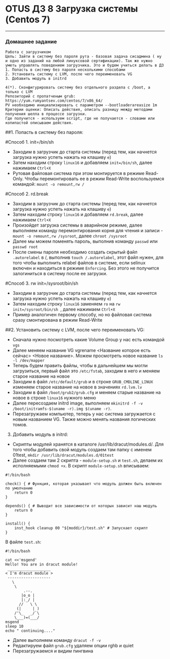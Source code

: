 # OTUS ДЗ 8 Загрузка системы (Centos 7)
-----------------------------------------------------------------------
### Домашнее задание

    Работа с загрузчиком
    Цель: Зайти в систему без пароля рута - базовая задача сисадмина ( ну и одно из заданий на любой линуксовой сертификации). Так же нужно уметь управлять поведением загрузчика. Это и будем учиться делать в ДЗ
    1. Попасть в систему без пароля несколькими способами
    2. Установить систему с LVM, после чего переименовать VG
    3. Добавить модуль в initrd

    4(*). Сконфигурировать систему без отдельного раздела с /boot, а только с LVM
    Репозиторий с пропатченым grub: https://yum.rumyantsev.com/centos/7/x86_64/
    PV необходимо инициализировать с параметром --bootloaderareasize 1m
    Критерии оценки: Описать действия, описать разницу между методами получения шелла в процессе загрузки.
    Где получится - используем script, где не получается - словами или копипастой описываем действия.



##1. Попасть в систему без пароля:

#Способ 1. init=/bin/sh

- Заходим в загрузчик до старта системы (перед тем, как начнется загрузка нужно успеть нажать на клашиву ```e```)
- Затем находим строку ```linux16``` и добавляем ```init=/bin/sh```, далее нажимаем ```Ctrl+X```
- Рутовая файловая система при этом монтируется в режиме Read-Only. Чтобы перемонтировать ее в режим Read-Write воспользуемся командой:
  ```mount -o remount,rw /```

#Способ 2. rd.break

- Заходим в загрузчик до старта системы (перед тем, как начнется загрузка нужно успеть нажать на клашиву ```e```)
- Затем находим строку ```linux16``` и добавляем ```rd.break```, далее нажимаем ```Ctrl+X```
- Произойдет загрузка системы в аварийном режиме, далее выполняем команду перемонтирования корня для чтения и записи - ```mount -o remount,rw /sysroot```, далее ```chroot /sysroot```
- Далее мы можем поменять пароль, выполнив команду ```passwd``` или ```passwd root```
- После смены пароля необходимо создать скрытый файл ```.autorelabel``` в /, выполнив ```touch /.autorelabel```, этот файл нужен, для того чтобы выполнить relabel файлов в системе, если selinux включен и находиться в режиме ```Enforcing```. Без этого не получится залогиниться в систему после ее загрузки. 

#Способ 3. rw init=/sysroot/bin/sh

- Заходим в загрузчик до старта системы (перед тем, как начнется загрузка нужно успеть нажать на клашиву ```e```)
- Затем находим строку ```linux16``` заменяем ```ro``` на ```rw init=/sysroot/bin/sh ```, далее нажимаем ```Ctrl+X```
- Пример аналогичен первому способу, но но файловая система сразу смонтирована в режим Read-Write


##2. Установить систему с LVM, после чего переименовать VG:

- Сначала нужно посмотреть какие Volume Group у нас есть командой ```vgs```
- Далее меняем название VG vgrename <Название которое есть сейчас> <Новое название>. Можем просмотреть новое название ```ls -l /dev/mapper```
- Теперь будем править файлы, чтобы в дальнейшем мы могли загрузиться, первый файл это ```/etc/fstab```, заходим в него и меняем старое название на новое
- Заходим в файл ```/etc/default/grub``` и в строке ```GRUB_CMDLINE_LINUX``` изменяем старое название на новое в значениях ```rd.lvm.lv```
- Заходим в файл ```/boot/grub2/grub.cfg``` и меняем старые название на новое в строке ```linux16``` нужного меню
- Далее пересоздаем initrd image, выполняем ```mkinitrd -f -v /boot/initramfs-$(uname -r).img $(uname -r)```.
- Перезагружаем компьютер, теперь у нас система загружается с новым названием VG. Также можно менять названия логических томов.

3. Добавить модуль в initrd:
- Скрипты модулей хранятся в каталоге /usr/lib/dracut/modules.d/. Для того чтобы добавить свой модуль создаем там папку с именем 01test, ```mkdir /usr/lib/dracut/modules.d/01test```
- Далее создаем там 2 скрипта - ```module-setup.sh``` и ```test.sh```, делаем их исполняемыми ```chmod +x```. В скрипт ```module-setup.sh``` вписываем:
```
#!/bin/bash

check() { # Функция, которая указывает что модуль должен быть включен по умолчанию
    return 0
}

depends() { # Выводит все зависимости от которых зависит наш модуль
    return 0
}

install() {
    inst_hook cleanup 00 "${moddir}/test.sh" # Запускает скрипт
}
```
В файле ```test.sh```:
```
#!/bin/bash

cat <<'msgend'
Hello! You are in dracut module!
 ___________________
< I'm dracut module >
 -------------------
   \
    \
        .--.
       |o_o |
       |:_/ |
      //   \ \
     (|     | )
    /'\_   _/`\
    \___)=(___/
msgend
sleep 10
echo " continuing...."
```
- Далее выполняем команду ```dracut -f -v```
- Редактируем файл ```grub.cfg```  удаляем опции rghb и quiet
- Перезагружаемся и видим пингвина
